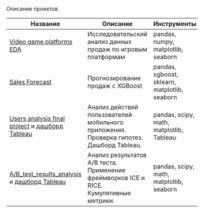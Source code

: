 Описание проектов. 

| Название    |  Описание  | Инструменты |
| -----------   | ----------- | ----------- |
| [Video game platforms EDA](https://github.com/MixailD/projects/tree/main/video_game_platforms_eda)| Исследовательский анализ данных продаж по игровым платформам     | pandas, numpy, matplotlib, seaborn      |
| [Sales Forecast](https://github.com/MixailD/projects/tree/main/sales_forecast)| Прогнозирование продаж с XGBoost     | pandas, xgboost, sklearn, matplotlib, seaborn      |
| [Users analysis final project](https://github.com/MixailD/projects/tree/main/users_analysis_final_project) и [дашборд Tableau](https://public.tableau.com/profile/mikhail.d7587#!/vizhome/Final_16084639193440/Dashboard)| Анализ действий пользователей мобильного приложения. Проверка гипотез. Дашборд Tableau. | pandas, scipy, math,  matplotlib, Tableau      |
| [A/B_test_results_analysis](https://github.com/MixailD/projects/tree/main/ab_test_results_analysis) и [дашборд Tableau](https://public.tableau.com/profile/mikhail.d7587#!/vizhome/Final_16084639193440/Dashboard)| Анализ результатов A/B теста. Применение фреймворков ICE и RICE. Кумулятивные метрики. | pandas, scipy, math,  matplotlib, seaborn   |
